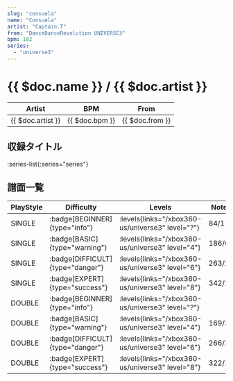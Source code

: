 ```yaml
---
slug: "consuela"
name: "Consuela"
artist: "Captain.T"
from: "DanceDanceRevolution UNIVERSE3"
bpm: 182
series:
  - "universe3"
---
```


# {{ $doc.name }} / {{ $doc.artist }}

|Artist|BPM|From|
|------|---|----|
|{{ $doc.artist }}|{{ $doc.bpm }}|{{ $doc.from }}|

## 収録タイトル

:series-list{:series="series"}

## 譜面一覧

|PlayStyle|Difficulty|Levels|Notes|Movie|
|---------|----------|------|-----|-----|
|SINGLE| :badge[BEGINNER]{type="info"}| :levels{links="/xbox360-us/universe3" level="?"}|84/1||
|SINGLE| :badge[BASIC]{type="warning"}| :levels{links="/xbox360-us/universe3" level="4"}|186/0||
|SINGLE| :badge[DIFFICULT]{type="danger"}| :levels{links="/xbox360-us/universe3" level="6"}|263/21||
|SINGLE| :badge[EXPERT]{type="success"}| :levels{links="/xbox360-us/universe3" level="8"}|342/13||
|DOUBLE| :badge[BEGINNER]{type="info"}| :levels{links="/xbox360-us/universe3" level="?"}|||
|DOUBLE| :badge[BASIC]{type="warning"}| :levels{links="/xbox360-us/universe3" level="4"}|169/3||
|DOUBLE| :badge[DIFFICULT]{type="danger"}| :levels{links="/xbox360-us/universe3" level="6"}|266/21||
|DOUBLE| :badge[EXPERT]{type="success"}| :levels{links="/xbox360-us/universe3" level="8"}|322/15||
